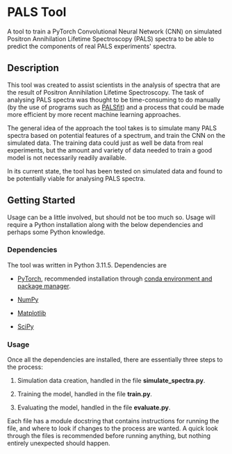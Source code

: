 # PALS Tool

A tool to train a PyTorch Convolutional Neural Network (CNN) on simulated 
Positron Annihilation Lifetime Spectroscopy (PALS) spectra to be able 
to predict the components of real PALS experiments' spectra.

## Description

This tool was created to assist scientists in the analysis of spectra
that are the result of Positron Annihilation Lifetime Spectroscopy.
The task of analysing PALS spectra was thought to be time-consuming 
to do manually (by the use of programs such as [PALSfit](http://palsfit.dk/)) 
and a process that could be made more efficient by more recent machine
learning approaches.

The general idea of the approach the tool takes is to simulate many
PALS spectra based on potential features of a spectrum, and train
the CNN on the simulated data. The training data
could just as well be data from real experiments, but the amount and
variety of data needed to train a good model is not necessarily
readily available.

In its current state, the tool has been tested on simulated data and
found to be potentially viable for analysing PALS spectra.

## Getting Started

Usage can be a little involved, but should not be too much so. Usage
will require a Python installation along with the below dependencies
and perhaps some Python knowledge.

### Dependencies

The tool was written in Python 3.11.5. Dependencies are

- [PyTorch](https://pytorch.org/get-started/locally/), recommended
installation through [conda environment and package manager](https://docs.conda.io/en/latest/miniconda.html).

- [NumPy](https://numpy.org/)

- [Matplotlib](https://matplotlib.org/)

- [SciPy](https://scipy.org/)

### Usage

Once all the dependencies are installed, there are essentially three
steps to the process: 

1. Simulation data creation, handled in the file **simulate_spectra.py**.

2. Training the model, handled in the file **train.py**.

3. Evaluating the model, handled in the file **evaluate.py**.

Each file has a module docstring that contains instructions for running 
the file, and where to look if changes to the process are wanted. A quick
look through the files is recommended before running anything, but 
nothing entirely unexpected should happen.
